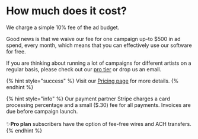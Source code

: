 # How much does it cost?

We charge a simple 10% fee of the ad budget.&#x20;

Good news is that we waive our fee for one campaign up-to $500 in ad spend, every month, which means that you can effectively use our software for free.&#x20;

If you are thinking about running a lot of campaigns for different artists on a regular basis, please check out our [pro tier](https://b00st.com/#pricing) or drop us an email.

{% hint style="success" %}
Visit our [Pricing page](https://b00st.com/#pricing) for more details.&#x20;
{% endhint %}

{% hint style="info" %}
Our payment partner Stripe charges a card processing percentage and a small ($.30) fee for all payments. Invoices are due before campaign launch. \
\
:sparkles:**Pro plan** subscribers have the option of fee-free wires and ACH transfers.
{% endhint %}
